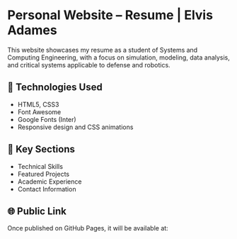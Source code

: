 # Personal Website – Resume | Elvis Adames

This website showcases my resume as a student of Systems and Computing Engineering, with a focus on simulation, modeling, data analysis, and critical systems applicable to defense and robotics.

## 🔧 Technologies Used

- HTML5, CSS3  
- Font Awesome  
- Google Fonts (Inter)  
- Responsive design and CSS animations

## 📌 Key Sections

- Technical Skills  
- Featured Projects  
- Academic Experience  
- Contact Information

## 🌐 Public Link

Once published on GitHub Pages, it will be available at:


